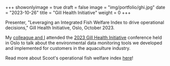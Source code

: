 +++
showonlyimage = true
draft = false
image = "img/portfolio/ghi.jpg"
date = "2023-10-26"
title = "Gill Health Initiative"
weight = 0
+++

Presenter, "Leveraging an Integrated Fish Welfare Index to drive operational decisions," Gill Health Initiative, Oslo, October 2023.

<!--more-->

My [colleague and I](https://www.linkedin.com/posts/scootscience_aquaculture-environmentalmonitoring-gillhealthintitiative-activity-7122285044525633536-hnMy?utm_source=share&utm_medium=member_desktop) attended the [2023 Gill Health Initiative](https://www.gillhealthinitiative.org/) conference held in Oslo to talk about the environmental data monitoring tools we developed and implemented for customers in the aquaculture industry. 

Read more about Scoot's operational fish welfare index [here](https://www.scootscience.com/blog/siwi)!
